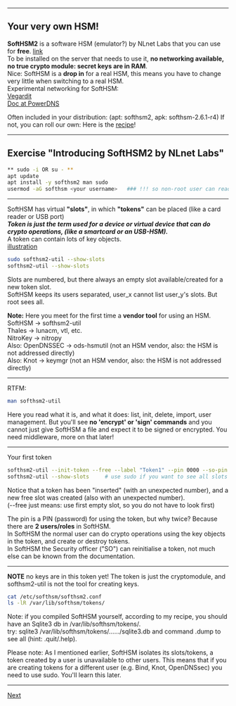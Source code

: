 -------------
## Your very own HSM!
**SoftHSM2** is a software HSM (emulator?) by NLnet Labs that you can use
for **free**. [link](https://github.com/opendnssec/SoftHSMv2)\
To be installed on the server that needs to use it, **no networking
available, no true crypto module: secret keys are in RAM**.\
Nice: SoftHSM is a **drop in** for a real HSM, this means you have to change very little when switching to a real HSM.\
Experimental networking for SoftHSM:\
[Vegardit](https://github.com/vegardit/docker-softhsm2-pkcs11-proxy/blob/main/README.md)\
[Doc at PowerDNS](https://doc.powerdns.com/authoritative/dnssec/pkcs11.html)

Often included in your distribution: (apt: softhsm2, apk: softhsm-2.6.1-r4)
If not, you can roll our own: Here is the [recipe](https://github.com/niek-sidn/hsm_workshop/blob/main/Build_SoftHSM.md)!

--------------------
## Exercise "Introducing SoftHSM2 by NLnet Labs"
```bash
** sudo -i OR su - **
apt update
apt install -y softhsm2 man sudo
usermod -aG softhsm <your username>   ### !!! so non-root user can read /etc/softhsm/softhsm2.conf
```
------------
SoftHSM has virtual **"slots"**, in which **"tokens"** can be placed (like a card reader or USB port)\
***Token is just the term used for a device or virtual device that can do crypto operations, (like a smartcard or an USB-HSM).***\
A token can contain lots of key objects.\
[illustration](https://github.com/tpm2-software/tpm2-pkcs11/blob/master/docs/illustrations/reader-slot-token-obj.png)
```bash
sudo softhsm2-util --show-slots
softhsm2-util --show-slots
```
Slots are numbered, but there always an empty slot available/created for a new token slot.\
SoftHSM keeps its users separated, user_x cannot list user_y's slots. But root sees all.

**Note:** Here you meet for the first time a **vendor tool** for using an HSM.\
SoftHSM -> softhsm2-util\
Thales -> lunacm, vtl, etc.\
NitroKey -> nitropy\
Also: OpenDNSSEC -> ods-hsmutil (not an HSM vendor, also: the HSM is not addressed directly)\
Also: Knot -> keymgr (not an HSM vendor, also: the HSM is not addressed directly)

---------------------------------

RTFM:
```bash
man softhsm2-util
```
Here you read what it is, and what it does: list, init, delete, import, user management.
But you'll see **no 'encrypt' or 'sign' commands** and you cannot just give SoftHSM a file and expect it to be signed or encrypted.
You need middleware, more on that later!

-------------
Your first token
```bash
softhsm2-util --init-token --free --label "Token1" --pin 0000 --so-pin 1234  # owned by current user!
softhsm2-util --show-slots     # use sudo if you want to see all slots
```
Notice that a token has been "inserted" (with an unexpected number), and a new free slot was created (also with an unexpected number).\
(--free just means: use first empty slot, so you do not have to look first)

The pin is a PIN (password) for using the token, but why twice? Because there are **2 users/roles** in SoftHSM.\
In SoftHSM the normal user can do crypto operations using the key objects in the token, and create or destroy tokens.\
In SoftHSM the Security officer ("SO") can reinitialise a token, not much else can be known from the documentation.

-------------
**NOTE** no keys are in this token yet! The token is just the cryptomodule, and softhsm2-util is not the tool for creating keys.
```bash
cat /etc/softhsm/softhsm2.conf
ls -lR /var/lib/softhsm/tokens/
```
Note: if you compiled SoftHSM yourself, according to my recipe, you should have an Sqlite3 db in /var/lib/softhsm/tokens/.\
      try: sqlite3 /var/lib/softhsm/tokens/....../sqlite3.db and command .dump to see all (hint: .quit/.help).

Please note: As I mentioned earlier, SoftHSM isolates its slots/tokens, a token created by a user is unavailable to other users.
This means that if you are creating tokens for a different user (e.g. Bind, Knot, OpenDNSsec) you need to use sudo. You'll learn this later.

-------------------
[Next](https://github.com/niek-sidn/hsm_workshop/blob/main/Slide12.md)
